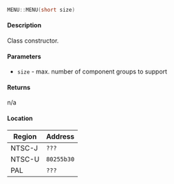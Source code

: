 ```c
MENU::MENU(short size)
```

#### Description

Class constructor.

#### Parameters
  - `size` - max. number of component groups to support

#### Returns

n/a

#### Location

| Region      | Address      |
| ----------- | ------------ |
| NTSC-J      | `???`        |
| NTSC-U      | `80255b30`   |
| PAL         | `???`        |
